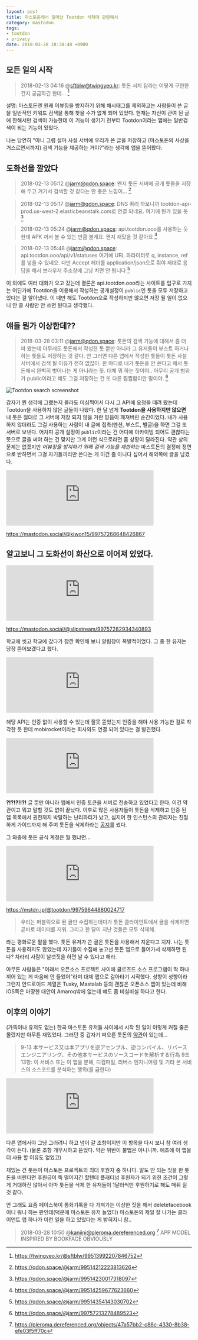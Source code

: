 ```yaml
---
layout: post
title: 마스토돈에서 일어난 Tootdon 삭제에 관련해서
category: mastodon
tags:
- tootdon
- privacy
date: 2018-03-28 18:38:48 +0900
---
```


## 모든 일의 시작

> 2018-02-13 04:16 @sftblw@twingyeo.kr: 툿돈 서치 탐라는 어떻게 구현한건지 궁금하긴 한데... [^1]

[^1]: https://twingyeo.kr/@sftblw/99513992207846752

설명: 마스토돈엔 원래 어뷰징을 방지하기 위해 해시태그를 제외하고는 사람들이 쓴 글을 일반적인 키워드 검색을 통해 찾을 수가 없게 되어 있었다. 현재는 자신이 관여 된 글에 한해서만 검색이 가능한데 이 기능이 생기기 전부터 Tootdon이라는 앱에는 일반검색이 되는 기능이 있었다.

나는 당연히 "아니 그럼 설마 사설 서버에 우리가 쓴 글을 저장하고 (마스토돈의 사상을 거스르면서까지) 검색 기능을 제공하는 거야?"라는 생각에 앱을 뜯어봤다.


## 도화선을 깔았다

> 2018-02-13 05:12 @jarm@qdon.space: 왠지 툿돈 서버에 공개 툿들을 저장해 두고 거기서 검색할 것 같다는 안 좋은 느낌이... [^2]

[^2]: https://qdon.space/@jarm/99514212223813626

> 2018-02-13 05:17 @jarm@qdon.space: DNS 쿼리 까보니까 tootdon-api-prod.us-west-2.elasticbeanstalk.com로 연결 되네요. 여기에 뭔가 있을 듯 [^3]

[^3]: https://qdon.space/@jarm/99514230017318097

> 2018-02-13 05:24 @jarm@qdon.space: api.tootdon.ooo를 사용하는 듯 한데 APK 까서 볼 수 있는 만큼 볼게요. 왠지 재밌을 것 같아요 [^4]

[^4]: https://qdon.space/@jarm/99514259677623660

> 2018-02-13 05:48 @jarm@qdon.space: api.tootdon.ooo/api/v1/statuses
> 여기에 URL 파라미터로 q, instance, ref를 넣을 수 있네요.
> 다만 Accept 헤더를 application/json으로 줘야 제대로 응답을 해서 브라우저 주소창에 그냥 치면 안 됩니다 [^5]

[^5]: https://qdon.space/@jarm/99514354143030702

이 외에도 여러 대화가 오고 갔는데 결론은 api.tootdon.ooo라는 사이트를 입구로 가지는 어딘가에 Tootdon을 이용해서 작성하는 공개설정이 `public`인 툿을 모두 저장하고 있다는 걸 알아냈다.
이 때만 해도 Tootdon으로 작성하지만 않으면 저장 될 일이 없으니 안 쓸 사람만 안 쓰면 된다고 생각했다.


## 얘들 뭔가 이상한데??

> 2018-03-28 03:11 @jarm@qdon.space: 툿돈의 검색 기능에 대해서 좀 더 파 봤는데 아무래도 툿돈에서 작성한 툿 뿐만 아니라 그 유저들이 부스트 하거나 하는 툿들도 저장하는 것 같다.
> 안 그러면 다른 앱에서 작성한 툿들이 툿돈 사설 서버에서 검색 될 이유가 전혀 없잖아.
> 한 마디로 내가 툿돈을 안 쓴다고 해서 툿돈에서 완벽히 벗어나는 게 아니라는 뜻. 대체 뭐 하는 짓이야.. 아무리 공개 범위가 public이라고 해도 그걸 저장하는 건 또 다른 찝찝함이란 말이야. [^6]

[^6]: https://qdon.space/@jarm/99757213278489523

![Tootdon search screenshot](https://assets.qdon.space/system/media_attachments/files/000/010/001/original/ec9e3fbfc97c45ec.png)

갑자기 뭔 생각에 그랬는지 몰라도 미심쩍어서 다시 그 API에 요청을 때려 봤는데 Tootdon을 사용하지 않은 글들이 나왔다.
한 달 넘게 **Tootdon을 사용하지만 않으면** 내 툿은 절대로 그 서버에 저장 되지 않을 거란 믿음이 깨져버린 순간이었다. 내가 사용하지 않더라도 그걸 사용하는 사람이 내 글에 접촉(멘션, 부스트, 별글)을 하면 그걸 또 서버로 보낸다.
어차피 공개 설정이 `public`이라는 건 어디에 아카이빙 되어도 괜찮다는 뜻으로 글을 써야 하는 건 맞지만 그게 이런 식으로라면 좀 상황이 달라진다. 약관 상의 문제는 없겠지만 _어뷰징을 방지하기 위해 검색 기능을 제한하는_ 마스토돈의 결정에 정면으로 반하면서 그걸 자기들끼리만 쓴다는 게 이건 좀 아니다 싶어서 해외쪽에 글을 남겼다.

<iframe src="https://mastodon.social/@kjwon15/99757268648426867/embed" class="mastodon-embed" style="max-width: 100%; border: 0" width="400"></iframe><script src="https://mastodon.social/embed.js" async="async"></script>

https://mastodon.social/@kjwon15/99757268648426867


## 알고보니 그 도화선이 화산으로 이어져 있었다.

<iframe src="https://mastodon.social/@slipstream/99757282934340893/embed" class="mastodon-embed" style="max-width: 100%; border: 0" width="400"></iframe><script src="https://mastodon.social/embed.js" async="async"></script>

https://mastodon.social/@slipstream/99757282934340893


학교에 씻고 학교에 갔다가 잠깐 확인해 보니 알림창이 폭발적이었다. 그 중 한 유저는 당장 뜯어보겠다고 했다.

<iframe src="https://mastodon.social/@slipstream/99757389248860842/embed" class="mastodon-embed" style="max-width: 100%; border: 0" width="400"></iframe><script src="https://mastodon.social/embed.js" async="async"></script>

해당 API는 인증 없이 사용할 수 있는데 잘못 뜯었는지 인증을 해야 사용 가능한 걸로 착각한 듯 한데 mobirocket이라는 회사와도 연결 되어 있다는 걸 발견했다.

<iframe src="https://mastodon.social/@slipstream/99758520139922701/embed" class="mastodon-embed" style="max-width: 100%; border: 0" width="400"></iframe><script src="https://mastodon.social/embed.js" async="async"></script>

**?!?!?!!?!**
글 뿐만 아니라 앱에서 인증 토큰을 서버로 전송하고 있었다고 한다.
이건 약관이고 뭐고 말할 것도 없이 끝났다. 이후로 많은 사용자들이 툿돈을 삭제하고 인증 된 앱 목록에서 권한까지 박탈하는 난리파티가 났고, 심지어 한 인스턴스의 관리자는 친절하게 가이드까지 해 주며 툿돈을 삭제하라는 [공지](https://monsterpit.net/@daggertooth/99758674665873612)를 썼다.

그 와중에 툿돈 공식 계정은 뭘 했냐면...

<iframe src="https://mstdn.jp/@tootdon/99759644880024717/embed" class="mastodon-embed" style="max-width: 100%; border: 0" width="400"></iframe><script src="https://mstdn.jp/embed.js" async="async"></script>

https://mstdn.jp/@tootdon/99759644880024717

> 우리는 퍼블릭으로 된 글만 수집하는데다가 툿돈 클라이언트에서 글을 삭제하면 곧바로 데이터를 지워. 그리고 한 달이 지난 것들은 모두 삭제해.

라는 평화로운 말을 했다.
툿돈 유저가 쓴 글은 툿돈을 사용해서 지운다고 치자. 나는 툿돈을 사용하지도 않았는데 자기들이 수집해 놓고선 툿돈 앱으로 들어가서 삭제하면 된다? 차라리 사람이 날갯짓을 하면 날 수 있다고 해라.

아무튼 사람들은 "이래서 오픈소스 프로젝트 사이에 클로즈드 소스 프로그램이 딱 하나 끼어 있는 게 마음에 안 들었어"라며 대체 앱으로 갈아타기 시작했다. 성향이 성향이라 그런지 안드로이드 계열은 Tusky, Mastalab 등의 괜찮은 오픈소스 앱이 있는데 비해 iOS쪽은 마땅한 대안이 Amaroq밖에 없는데 얘도 좀 비실비실 하다고 한다.


## 이후의 이야기

(가뜩이나 유저도 없는) 한국 마스토돈 유저들 사이에서 시작 된 일이 이렇게 커질 줄은 몰랐지만 아무튼 재밌었다. 그러던 중 갑자기 떠오른 툿돈의 [약관](https://tootdon.club/tos)이 있는데...

> 9-13 本サービス又は本アプリを逆アセンブル、逆コンパイル、リバースエンジニアリング、その他本サービスのソースコードを解析する行為
> 9조 13항: 이 서비스 또는 이 앱을 분해, 디컴파일, 리버스 엔지니어링 및 기타 본 서비스의 소스코드를 분석하는 행위(를 금한다)

<iframe src="https://mastodon.social/@kjwon15/99760834952447130/embed" class="mastodon-embed" style="max-width: 100%; border: 0" width="400"></iframe><script src="https://mastodon.social/embed.js" async="async"></script>

다른 앱에서야 그냥 그러려니 하고 넘어 갈 조항이지만 이 항목을 다시 보니 참 여러 생각이 든다.
(물론 조항 개무시하고 뜯었다. 약관 위반이 불법은 아니니까. 애초에 이 앱을 더 사용 할 이유도 없었고)

재밌는 건 툿돈이 마스토돈 프로젝트의 최대 후원자 중 하나다. 말도 안 되는 짓을 한 툿돈을 버린다면 후원금이 뚝 떨어지긴 할텐데 플래티넘 후원자가 되기 위한 조건이 그렇게 거대하진 않아서 아마 툿돈을 삭제 한 유저들이 1달러씩만 후원하기로 해도 매꿔 질 것 같다.

안 그래도 요즘 페이스북이 통화기록을 다 가져가는 이상한 짓을 해서 deletefacebook이니 뭐니 하는 판인데(덕분에 마스토돈 유저 늘었다) 마스토돈의 제일 잘 나가는 클라이언트 앱 하나가 이런 일을 하고 있었다는 게 밝혀지니 참..

> 2018-03-28 10:50 @kaniini@pleroma.dereferenced.org [^7]
> APP MODEL INSPIRED BY BOOKFACE OBVIOUSLY


[^7]: https://pleroma.dereferenced.org/objects/47a57bb2-c88c-4330-8b38-efe03f5ff70c

